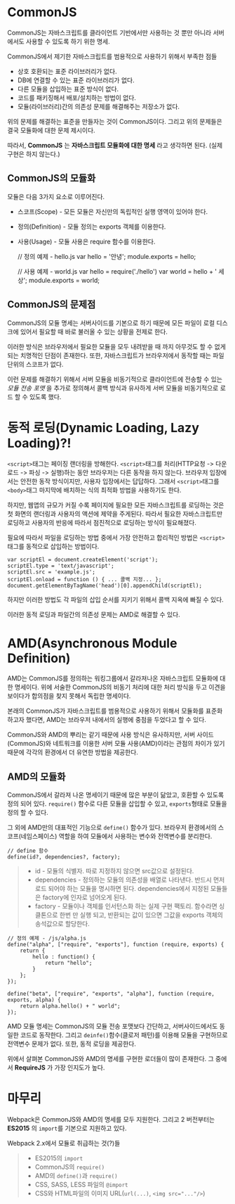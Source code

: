 # CommonJS

CommonJS는 자바스크립트를 클라이언트 기반에서만 사용하는 것 뿐만 아니라 서버에서도 사용할 수 있도록 하기 위한 명세.

CommonJS에서 제기한 자바스크립트를 범용적으로 사용하기 위해서 부족한 점들

* 상호 호환되는 표준 라이브러리가 없다.
* DB에 연결할 수 있는 표준 라이브러리가 없다.
* 다른 모듈을 삽입하는 표준 방식이 없다.
* 코드를 패키징해서 배포/설치하는 방법이 없다.
* 모듈(라이브러리)간의 의존성 문제를 해결해주는 저장소가 없다.

위의 문제를 해결하는 표준을 만들자는 것이 CommonJS이다. 그리고 위의 문제들은 결국 모듈화에 대한 문제 제시이다.

따라서, **CommonJS** 는 **자바스크립트 모듈화에 대한 명세** 라고 생각하면 된다.
(실제 구현은 하지 않는다.)


## CommonJS의 모듈화

모듈은 다음 3가지 요소로 이루어진다.

* 스코프(Scope) - 모든 모듈은 자신만의 독립적인 실행 영역이 있어야 한다.
* 정의(Definition) - 모듈 정의는 exports 객체를 이용한다.
* 사용(Usage) - 모듈 사용은 require 함수를 이용한다.


    // 정의 예제 - hello.js
    var hello = '안녕';
    module.exports = hello;

    // 사용 예제 - world.js
    var hello = require('./hello')
    var world = hello + ' 세상';
    module.exports = world;

## CommonJS의 문제점

CommonJS의 모듈 명세는 서버사이드를 기본으로 하기 때문에 모든 파일이 로컬 디스크에 있어서 필요할 때 바로 불러올 수 있는 상황을 전제로 한다.

이러한 방식은 브라우저에서 필요한 모듈을 모두 내려받을 때 까지 아무것도 할 수 없게 되는 치명적인 단점이 존재한다. 또한, 자바스크립트가 브라우저에서 동작할 때는 파일 단위의 스코프가 없다.

이런 문제를 해결하기 위해서 서버 모듈을 비동기적으로 클라이언트에 전송할 수 있는 *모듈 전송 포맷* 을 추가로 정의해서 콜백 방식과 유사하게 서버 모듈을 비동기적으로 로드 할 수 있도록 했다.

# 동적 로딩(Dynamic Loading, Lazy Loading)?!

`<script>`태그는 페이징 랜더링을 방해한다. `<script>`태그를 처리(HTTP요청 -> 다운로드 -> 파싱 -> 실행)하는 동안 브라우저는 다른 동작을 하지 않는다. 브라우저 입장에서는 안전한 동작 방식이지만, 사용자 입장에서는 답답하다. 그래서 `<script>`태그를 `<body>`태그 마지막에 배치하는 식의 최적화 방법을 사용하기도 한다.

하지만, 웹앱의 규모가 커질 수록 페이지에 필요한 모든 자바스크립트를 로딩하는 것은 첫 화면의 랜더링과 사용자의 액션에 제약을 주게된다. 따라서 필요한 자바스크립트만 로딩하고 사용자의 반응에 따라서 점진적으로 로딩하는 방식이 필요해졌다.

필요에 따라서 파일을 로딩하는 방법 중에서 가장 안전하고 합리적인 방법은 `<script>`태그를 동적으로 삽입하는 방법이다.

    var scriptEl = document.createElement('script');
    scriptEl.type = 'text/javascript';
    scriptEl.src = 'example.js';
    scriptEl.onload = function () { ... 콜백 지정... };
    document.getElementByTagName('head')[0].appendChild(scriptEl);

하지만 이러한 방법도 각 파일의 삽입 순서를 지키기 위해서 콜백 지옥에 빠질 수 있다.

이러한 동적 로딩과 파일간의 의존성 문제는 AMD로 해결할 수 있다.

# AMD(Asynchronous Module Definition)

AMD는 CommonJS를 정의하는 워킹그룹에서 갈라져나온 자바스크립트 모듈화에 대한 명세이다. 위에 서술한 CommonJS의 비동기 처리에 대한 처리 방식을 두고 이견을 보이다가 합의점을 찾지 못해서 독립한 명세이다.

본래의 CommonJS가 자바스크립트를 범용적으로 사용하기 위해서 모듈화를 표준화 하고자 했다면, AMD는 브라우저 내에서의 실행에 중점을 두었다고 할 수 있다.

CommonJS와 AMD의 뿌리는 같기 때문에 사용 방식은 유사하지만, 서버 사이드(CommonJS)와 네트워크를 이용한 서버 모듈 사용(AMD)이라는 관점의 차이가 있기 때문에 각각의 환경에서 더 유연한 방법을 제공한다.


## AMD의 모듈화

CommonJS에서 갈라져 나온 명세이기 때문에 많은 부분이 닮았고, 호환할 수 있도록 정의 되어 있다. `require()` 함수로 다른 모듈을 삽입할 수 있고, `exports`형태로 모듈을 정의 할 수 있다.

그 외에 AMD만의 대표적인 기능으로 `define()` 함수가 있다. 브라우저 환경에서의 스코프(네임스페이스) 역할을 하여 모듈에서 사용하는 변수와 전역변수를 분리한다.

    // define 함수
    define(id?, dependencies?, factory);

>* id - 모듈의 식별자. 따로 지정하지 않으면 src값으로 설정된다.
>* dependencies - 정의하는 모듈의 의존성을 배열로 나타낸다. 반드시 먼저 로드 되어야 하는 모듈을 명시하면 된다. dependencies에서 지정된 모듈들은 factory에 인자로 넘어오게 된다.
>* factory - 모듈이나 객체를 인서턴스화 하는 실제 구현 팩토리. 함수라면 싱클톤으로 한번 만 실행 되고, 반환되는 값이 있으면 그값을 exports 객체의 송석값으로 할당한다.

    // 정의 예제 - /js/alpha.js
    define("alpha", ["require", "exports"], function (require, exports) {
        return {
            hello : function() {
                return "hello";
            }
        };
    });

    define("beta", ["require", "exports", "alpha"], function (require, exports, alpha) {
        return alpha.hello() + " world";
    });

AMD 모듈 명세는 CommonJS의 모듈 전송 포맷보다 간단하고, 서버사이드에서도 동일한 코드로 동작한다. 그리고 `deinfe()`함수(클로저 패턴)를 이용해 모듈을 구현하므로 전역변수 문제가 없다. 또한, 동적 로딩을 제공한다.


위에서 살펴본 CommonJS와 AMD의 명세를 구현한 로더들이 많이 존재한다. 그 중에서 **RequireJS** 가 가장 인지도가 높다.

# 마무리

Webpack은 CommonJS와 AMD의 명세를 모두 지원한다. 그리고 2 버전부터는 **ES2015** 의 `import`를 기본으로 지원하고 있다.

Webpack 2.x에서 모듈로 취급하는 것(?)들

>* ES2015의 `import`
>* CommonJS의 `require()`
>* AMD의 `define()`과 `require()`
>* CSS, SASS, LESS 파일의 `@import`
>* CSS와 HTML파일의 이미지 URL(`url(...)`, `<img src="..."/>`)

